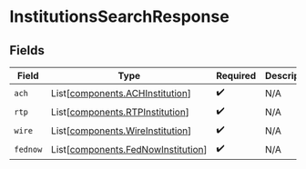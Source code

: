 # InstitutionsSearchResponse


## Fields

| Field                                                                              | Type                                                                               | Required                                                                           | Description                                                                        |
| ---------------------------------------------------------------------------------- | ---------------------------------------------------------------------------------- | ---------------------------------------------------------------------------------- | ---------------------------------------------------------------------------------- |
| `ach`                                                                              | List[[components.ACHInstitution](../../models/components/achinstitution.md)]       | :heavy_check_mark:                                                                 | N/A                                                                                |
| `rtp`                                                                              | List[[components.RTPInstitution](../../models/components/rtpinstitution.md)]       | :heavy_check_mark:                                                                 | N/A                                                                                |
| `wire`                                                                             | List[[components.WireInstitution](../../models/components/wireinstitution.md)]     | :heavy_check_mark:                                                                 | N/A                                                                                |
| `fednow`                                                                           | List[[components.FedNowInstitution](../../models/components/fednowinstitution.md)] | :heavy_check_mark:                                                                 | N/A                                                                                |